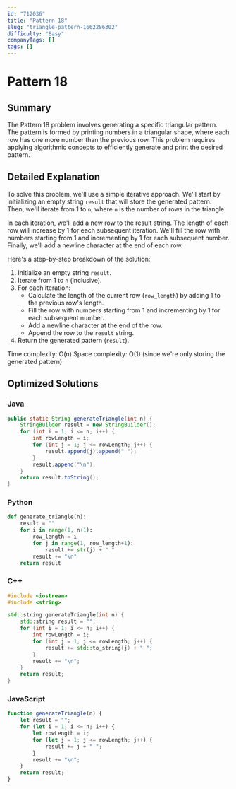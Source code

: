 ```yaml
---
id: "712036"
title: "Pattern 18"
slug: "triangle-pattern-1662286302"
difficulty: "Easy"
companyTags: []
tags: []
---
```


**Pattern 18**
=====================================================

## Summary
The Pattern 18 problem involves generating a specific triangular pattern. The pattern is formed by printing numbers in a triangular shape, where each row has one more number than the previous row. This problem requires applying algorithmic concepts to efficiently generate and print the desired pattern.

## Detailed Explanation
To solve this problem, we'll use a simple iterative approach. We'll start by initializing an empty string `result` that will store the generated pattern. Then, we'll iterate from 1 to `n`, where `n` is the number of rows in the triangle.

In each iteration, we'll add a new row to the result string. The length of each row will increase by 1 for each subsequent iteration. We'll fill the row with numbers starting from 1 and incrementing by 1 for each subsequent number. Finally, we'll add a newline character at the end of each row.

Here's a step-by-step breakdown of the solution:

1. Initialize an empty string `result`.
2. Iterate from 1 to `n` (inclusive).
3. For each iteration:
    * Calculate the length of the current row (`row_length`) by adding 1 to the previous row's length.
    * Fill the row with numbers starting from 1 and incrementing by 1 for each subsequent number.
    * Add a newline character at the end of the row.
    * Append the row to the `result` string.
4. Return the generated pattern (`result`).

Time complexity: O(n)
Space complexity: O(1) (since we're only storing the generated pattern)

## Optimized Solutions
### Java
```java
public static String generateTriangle(int n) {
    StringBuilder result = new StringBuilder();
    for (int i = 1; i <= n; i++) {
        int rowLength = i;
        for (int j = 1; j <= rowLength; j++) {
            result.append(j).append(" ");
        }
        result.append("\n");
    }
    return result.toString();
}
```
### Python
```python
def generate_triangle(n):
    result = ""
    for i in range(1, n+1):
        row_length = i
        for j in range(1, row_length+1):
            result += str(j) + " "
        result += "\n"
    return result
```
### C++
```cpp
#include <iostream>
#include <string>

std::string generateTriangle(int n) {
    std::string result = "";
    for (int i = 1; i <= n; i++) {
        int rowLength = i;
        for (int j = 1; j <= rowLength; j++) {
            result += std::to_string(j) + " ";
        }
        result += "\n";
    }
    return result;
}
```
### JavaScript
```javascript
function generateTriangle(n) {
    let result = "";
    for (let i = 1; i <= n; i++) {
        let rowLength = i;
        for (let j = 1; j <= rowLength; j++) {
            result += j + " ";
        }
        result += "\n";
    }
    return result;
}
```